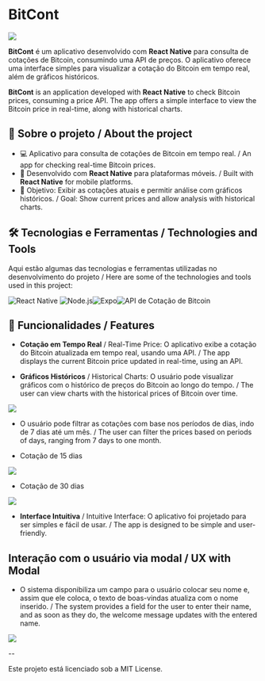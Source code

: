 # BitCont

<img src="/assets/icon.png"></img>

**BitCont** é um aplicativo desenvolvido com **React Native** para consulta de cotações de Bitcoin, consumindo uma API de preços. O aplicativo oferece uma interface simples para visualizar a cotação do Bitcoin em tempo real, além de gráficos históricos.

**BitCont** is an application developed with **React Native** to check Bitcoin prices, consuming a price API. The app offers a simple interface to view the Bitcoin price in real-time, along with historical charts.

## 🚀 Sobre o projeto / About the project

- 💻 Aplicativo para consulta de cotações de Bitcoin em tempo real. / An app for checking real-time Bitcoin prices.
- 🌱 Desenvolvido com **React Native** para plataformas móveis. / Built with **React Native** for mobile platforms.
- 🎯 Objetivo: Exibir as cotações atuais e permitir análise com gráficos históricos. / Goal: Show current prices and allow analysis with historical charts.

## 🛠️ Tecnologias e Ferramentas / Technologies and Tools

Aqui estão algumas das tecnologias e ferramentas utilizadas no desenvolvimento do projeto / Here are some of the technologies and tools used in this project:

![React Native](https://img.shields.io/badge/React%20Native-61DAFB?style=for-the-badge&logo=react&logoColor=black) ![Node.js](https://img.shields.io/badge/Node.js-339933?style=for-the-badge&logo=node.js&logoColor=white)![Expo](https://img.shields.io/badge/Expo-1B1F23?style=for-the-badge&logo=expo&logoColor=white)![API de Cotação de Bitcoin](https://img.shields.io/badge/API%20de%20Cotação%20de%20Bitcoin-FFD700?style=for-the-badge&logo=bitcoin&logoColor=black)

## 📂 Funcionalidades / Features

- **Cotação em Tempo Real** / Real-Time Price: O aplicativo exibe a cotação do Bitcoin atualizada em tempo real, usando uma API. / The app displays the current Bitcoin price updated in real-time, using an API.
  
- **Gráficos Históricos** / Historical Charts: O usuário pode visualizar gráficos com o histórico de preços do Bitcoin ao longo do tempo. / The user can view charts with the historical prices of Bitcoin over time.

<img src="/assets/print7.jpg"></img>

- O usuário pode filtrar as cotações com base nos períodos de dias, indo de 7 dias até um mês. / The user can filter the prices based on periods of days, ranging from 7 days to one month.

- Cotação de 15 dias

<img src="/assets/print15.jpg"></img>

- Cotação de 30 dias

<img src="/assets/print30.jpg"></img>


- **Interface Intuitiva** / Intuitive Interface: O aplicativo foi projetado para ser simples e fácil de usar. / The app is designed to be simple and user-friendly.

## Interação com o usuário via modal / UX with Modal

- O sistema disponibiliza um campo para o usuário colocar seu nome e, assim que ele coloca, o texto de boas-vindas atualiza com o nome inserido. / The system provides a field for the user to enter their name, and as soon as they do, the welcome message updates with the entered name.

<img src="/assets/printModal.jpg"></img>

--

Este projeto está licenciado sob a MIT License.

